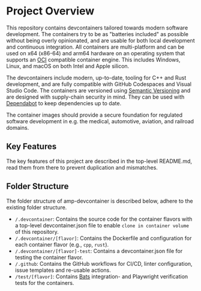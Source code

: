 # Project Overview

This repository contains devcontainers tailored towards modern software development.
The containers try to be as "batteries included" as possible without being overly opinionated, and are usable for both local development and continuous integration.
All containers are multi-platform and can be used on x64 (x86-64) and arm64 hardware on an operating system that supports an [OCI](https://opencontainers.org/) compatible container engine.
This includes Windows, Linux, and macOS on both Intel and Apple silicon.

The devcontainers include modern, up-to-date, tooling for C++ and Rust development, and are fully compatible with GitHub Codespaces and Visual Studio Code.
The containers are versioned using [Semantic Versioning](https://semver.org/) and are designed with supply-chain security in mind.
They can be used with [Dependabot](https://dependabot.com/) to keep dependencies up to date.

The container images should provide a secure foundation for regulated software development in e.g. the medical, automotive, aviation, and railroad domains.

## Key Features

The key features of this project are described in the top-level README.md, read them from there to prevent duplication and mismatches.

## Folder Structure

The folder structure of amp-devcontainer is described below, adhere to the existing folder structure.

- `/.devcontainer`: Contains the source code for the container flavors with a top-level devcontainer.json file to enable `clone in container volume` of this repository.
- `/.devcontainer/[flavor]`: Contains the Dockerfile and configuration for each container flavor (e.g., `cpp`, `rust`).
- `/.devcontainer/[flavor]-test`: Contains a devcontainer.json file for testing the container flavor.
- `/.github`: Contains the GitHub workflows for CI/CD, linter configuration, issue templates and re-usable actions.
- `/test/[flavor]`: Contains [Bats](https://bats-core.readthedocs.io/en/stable/) integration- and Playwright verification tests for the containers.
